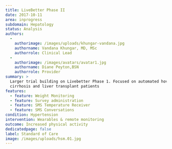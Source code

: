 ```yaml
---
title: LiveBetter Phase II
date: 2017-10-11
area: inprogress
subdomain: Hepatology
status: Analysis
authors:
  - 
    authorimage: /images/uploads/khungar-vandana.jpg
    authorname: Vandana Khungar, MD, MSc
    authorrole: Clinical Lead
  - 
    authorimage: /images/avatars/avatar1.jpg
    authorname: Diane Peyton,BSN
    authorrole: Provider
summary: >
  Larger trial building on Livebetter Phase 1. Focused on automated hovering of
  cirrhosis and liver transplant patients
features:
  - feature: Weight Monitoring
  - feature: Survey administration
  - feature: SMS Temperature Receiver
  - feature: SMS Conversations
condition: Hypertension
intervention: Wearables & remote monitoring
outcome: Increased physical activity
dedicatedpage: false
label: Standard of Care 
image: /images/uploads/hsm.01.jpg
---
```

